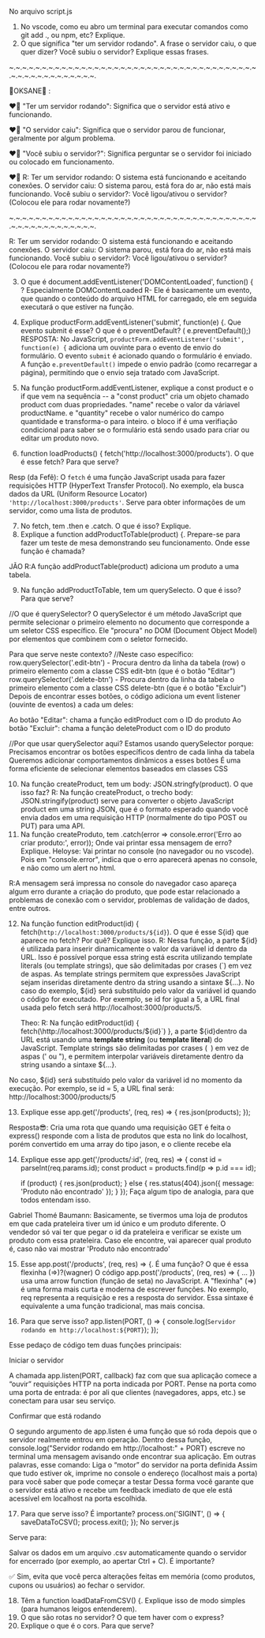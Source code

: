 No arquivo script.js

1) No vscode, como eu abro um terminal para executar comandos como git add ., ou npm, etc? Explique.
2) O que significa "ter um servidor rodando". A frase o servidor caiu, o que quer dizer? Você subiu o servidor? Explique essas frases.

~.~.~.~.~.~.~.~.~.~.~.~.~.~.~.~.~.~.~.~.~.~.~.~.~.~.~.~.~.~.~.~.~.~.~.~.~.~.~.~.~.~.~.~.~.~.~.~.~.~.~.

💙OKSANE💙 :

❤️💙 "Ter um servidor rodando": Significa que o servidor está ativo e funcionando.

❤️💙 "O servidor caiu": Significa que o servidor parou de funcionar, geralmente por algum problema.

❤️💙 "Você subiu o servidor?": Significa perguntar se o servidor foi iniciado ou colocado em   funcionamento.


❤️💙 R: Ter um servidor rodando: O sistema está funcionando e aceitando conexões.
O servidor caiu: O sistema parou, está fora do ar, não está mais funcionando.
Você subiu o servidor?: Você ligou/ativou o servidor? (Colocou ele para rodar novamente?)


~.~.~.~.~.~.~.~.~.~.~.~.~.~.~.~.~.~.~.~.~.~.~.~.~.~.~.~.~.~.~.~.~.~.~.~.~.~.~.~.~.~.~.~.~.~.~.~.~.~.~.

R: Ter um servidor rodando: O sistema está funcionando e aceitando conexões.
O servidor caiu: O sistema parou, está fora do ar, não está mais funcionando.
Você subiu o servidor?: Você ligou/ativou o servidor? (Colocou ele para rodar novamente?)

3) O que é document.addEventListener('DOMContentLoaded', function() { ? Especialmente DOMContentLoaded
R- Ele é basicamente um evento, que quando o conteúdo do arquivo HTML for carregado, ele em seguida executará o que estiver na função.

4) Explique  productForm.addEventListener('submit', function(e) {. Que evento submit é esse? O que é o preventDefault? ( e.preventDefault();)
RESPOSTA: No JavaScript, `productForm.addEventListener('submit', function(e) {` adiciona um ouvinte para o evento de envio do formulário. O evento `submit` é acionado quando o formulário é enviado. A função `e.preventDefault()` impede o envio padrão (como recarregar a página), permitindo que o envio seja tratado com JavaScript.

5) Na função productForm.addEventListener, explique a const product e o if que vem na sequência
 -- a "const product" cria um objeto chamado product com duas propriedades. "name" recebe o valor da váriavel productName. e "quantity" recebe o valor numérico do campo quantidade e transforma-o para inteiro. o bloco if é uma verifiação condicional para saber se o formulário está sendo usado para criar ou editar um produto novo.

6)  function loadProducts() {
        fetch('http://localhost:3000/products'). O que é esse fetch? Para que serve?  
        
Resp (da Fefê): O `fetch` é uma função JavaScript usada para fazer requisições HTTP (HyperText Transfer Protocol). No exemplo, ela busca dados da URL (Uniform Resource Locator) `'http://localhost:3000/products'`. Serve para obter informações de um servidor, como uma lista de produtos.
        
7) No fetch, tem .then e .catch. O que é isso? Explique.
8) Explique a function addProductToTable(product) {. Prepare-se para fazer um teste de mesa demonstrando seu funcionamento. Onde esse função é chamada?

JÃO
R:A função addProductTable(product) adiciona um produto a uma tabela.

9) Na função addProductToTable, tem um querySelecto. O que é isso? Para que serve?

//O que é querySelector? 
O querySelector é um método JavaScript que permite selecionar o primeiro elemento no documento que corresponde a um seletor CSS específico. Ele "procura" no DOM (Document Object Model) por elementos que combinem com o seletor fornecido.

Para que serve neste contexto?
//Neste caso específico:
  row.querySelector('.edit-btn') - Procura dentro da linha da tabela (row) o primeiro elemento com a classe CSS edit-btn (que é o botão "Editar")
  row.querySelector('.delete-btn') - Procura dentro da linha da tabela o primeiro elemento com a classe CSS delete-btn (que é o botão "Excluir")
  Depois de encontrar esses botões, o código adiciona um event listener (ouvinte de eventos) a cada um deles:

Ao botão "Editar": chama a função editProduct com o ID do produto
Ao botão "Excluir": chama a função deleteProduct com o ID do produto

//Por que usar querySelector aqui?
Estamos usando querySelector porque:
Precisamos encontrar os botões específicos dentro de cada linha da tabela
Queremos adicionar comportamentos dinâmicos a esses botões
É uma forma eficiente de selecionar elementos baseados em classes CSS

10) Na função createProduct, tem um body: JSON.stringfy(product). O que isso faz?
    R: Na função createProduct, o trecho body: JSON.stringify(product) serve para converter o objeto JavaScript product em uma string JSON, que é o formato esperado quando você envia dados em uma requisição HTTP (normalmente do tipo POST ou PUT) para uma API.
11) Na função createProduto, tem .catch(error => console.error('Erro ao criar produto:', error)); Onde vai printar essa mensagem de erro? Explique.
Heloyse: Vai printar no console (no navegador ou no vscode). 
Pois em "console.error", indica que o erro aparecerá apenas no console, e não como um alert no html.

R:A mensagem será impressa no console do navegador caso apareça algum erro durante a criação do produto, que pode estar relacionado a problemas de conexão com o servidor, problemas de validação de dados, entre outros.

12) Na função function editProduct(id) {
        fetch(`http://localhost:3000/products/${id}`). O que é esse S{id} que aparece no fetch? Por quê? Explique isso.
    R: Nessa função, a parte \${id} é utilizada para inserir dinamicamente o valor da variável id dentro da URL. Isso é possível porque essa string está escrita utilizando template literals (ou template strings), que são delimitadas por crases (`) em vez de aspas.
    As template strings permitem que expressões JavaScript sejam inseridas diretamente dentro da string usando a sintaxe ${...}. No caso do exemplo, ${id} será substituído pelo valor da variável id quando o código for executado. Por exemplo, se id for igual a 5, a URL final usada pelo fetch será http://localhost:3000/products/5.  

    Theo: R: Na função editProduct(id) { fetch(\http://localhost:3000/products/${id}\`) }, a parte ${id}dentro da URL está usando uma **template string** (ou **template literal**) do JavaScript. Template strings são delimitadas por crases (`` ``) em vez de aspas (' ou "), e permitem interpolar variáveis diretamente dentro da string usando a sintaxe ${...}.

No caso, ${id} será substituído pelo valor da variável id no momento da execução. Por exemplo, se id = 5, a URL final será: http://localhost:3000/products/5



  
    
13) Explique esse app.get('/products', (req, res) => {
    res.json(products);
});

Resposta😎: Cria uma rota que quando uma requisição GET é feita o express() responde com a
lista de produtos que esta no link do localhost, porém convertido em uma array do tipo jason,
e o cliente recebe ela

14) Explique esse app.get('/products/:id', (req, res) => {
    const id = parseInt(req.params.id);
    const product = products.find(p => p.id === id);

    if (product) {
        res.json(product);
    } else {
        res.status(404).json({ message: 'Produto não encontrado' });
    }
});
Faça algum tipo de analogia, para que todos entendam isso.

Gabriel Thomé Baumann: Basicamente, se tivermos uma loja de produtos em que cada prateleira tiver um id único e um produto diferente. 
O vendedor só vai ter que pegar o id da prateleira e verificar se existe um produto com essa prateleira. Caso ele encontre, 
vai aparecer qual produto é, caso não vai mostrar 'Produto não encontrado'

15) Esse app.post('/products', (req, res) => {. É uma função? O que é essa flexinha (=>)?(wagner)
O código app.post('/products', (req, res) => { ... }) usa uma arrow function (função de seta) no JavaScript. A "flexinha" (=>) é uma 
forma mais curta e moderna de escrever funções. No exemplo, req representa a requisição e res a resposta do servidor. Essa sintaxe é
equivalente a uma função tradicional, mas mais concisa.



16) Para que serve isso?
     app.listen(PORT, () => {
    console.log(`Servidor rodando em http://localhost:${PORT}`);
});

Esse pedaço de código tem duas funções principais:

Iniciar o servidor

A chamada app.listen(PORT, callback) faz com que sua aplicação comece a “ouvir” requisições HTTP na porta indicada por PORT.
Pense na porta como uma porta de entrada: é por ali que clientes (navegadores, apps, etc.) se conectam para usar seu serviço.

Confirmar que está rodando

O segundo argumento de app.listen é uma função que só roda depois que o servidor realmente entrou em operação.
Dentro dessa função, console.log("Servidor rodando em http://localhost:" + PORT) escreve no terminal uma mensagem avisando onde encontrar sua aplicação.
Em outras palavras, esse comando:
Liga o “motor” do servidor na porta definida
Assim que tudo estiver ok, imprime no console o endereço (localhost mais a porta) para você saber que pode começar a testar
Dessa forma você garante que o servidor está ativo e recebe um feedback imediato de que ele está acessível em localhost na porta escolhida.

17) Para que serve isso? É importante?
 process.on('SIGINT', () => {
    saveDataToCSV();
    process.exit();
});
No server.js

Serve para:

Salvar os dados em um arquivo .csv automaticamente quando o servidor for encerrado (por exemplo, ao apertar Ctrl + C).
É importante?

✅ Sim, evita que você perca alterações feitas em memória (como produtos, cupons ou usuários) ao fechar o servidor.

18) Têm a function loadDataFromCSV() {. Explique isso de modo simples (para humanos leigos entenderem).
19) O que são rotas no servidor? O que tem haver com o express?
20) Explique o que é o cors. Para que serve? 
